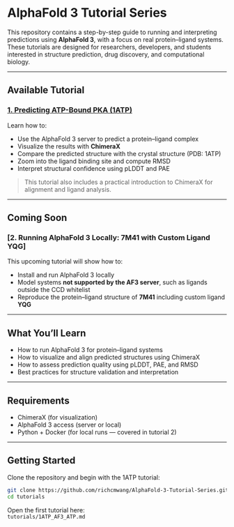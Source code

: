 # AlphaFold 3 Tutorial Series

This repository contains a step-by-step guide to running and interpreting predictions using **AlphaFold 3**, with a focus on real protein–ligand systems. These tutorials are designed for researchers, developers, and students interested in structure prediction, drug discovery, and computational biology.

---

## Available Tutorial

### [1. Predicting ATP-Bound PKA (1ATP)](tutorials/af3_1ATP_server_tutorial.ipynb)
Learn how to:
- Use the AlphaFold 3 server to predict a protein–ligand complex
- Visualize the results with **ChimeraX**
- Compare the predicted structure with the crystal structure (PDB: 1ATP)
- Zoom into the ligand binding site and compute RMSD
- Interpret structural confidence using pLDDT and PAE

> This tutorial also includes a practical introduction to ChimeraX for alignment and ligand analysis.

---

## Coming Soon

### [2. Running AlphaFold 3 Locally: 7M41 with Custom Ligand YQG]
This upcoming tutorial will show how to:
- Install and run AlphaFold 3 locally
- Model systems **not supported by the AF3 server**, such as ligands outside the CCD whitelist
- Reproduce the protein–ligand structure of **7M41** including custom ligand **YQG**

---

## What You’ll Learn

- How to run AlphaFold 3 for protein–ligand systems
- How to visualize and align predicted structures using ChimeraX
- How to assess prediction quality using pLDDT, PAE, and RMSD
- Best practices for structure validation and interpretation

---

## Requirements

- ChimeraX (for visualization)
- AlphaFold 3 access (server or local)
- Python + Docker (for local runs — covered in tutorial 2)

---

## Getting Started

Clone the repository and begin with the 1ATP tutorial:

```bash
git clone https://github.com/richcmwang/AlphaFold-3-Tutorial-Series.git
cd tutorials
```

Open the first tutorial here:  
`tutorials/1ATP_AF3_ATP.md`
